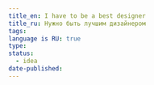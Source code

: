 ```yaml
---
title_en: I have to be a best designer
title_ru: Нужно быть лучшим дизайнером
tags: 
language is RU: true
type: 
status:
  - idea
date-published:
---
```


